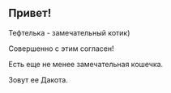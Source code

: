 ## Привет!

Тефтелька - замечательный котик)

Совершенно с этим согласен!

Есть еще не менее замечательная кошечка.

Зовут ее Дакота.